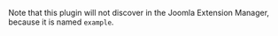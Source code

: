 Note that this plugin will not discover in the Joomla Extension Manager, because it is named `example`.
